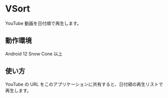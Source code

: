 # VSort

YouTube 動画を日付順で再生します。

## 動作環境

Android 12 Snow Cone 以上

## 使い方

YouTube の URL をこのアプリケーションに共有すると、日付順の再生リストで再生します。
